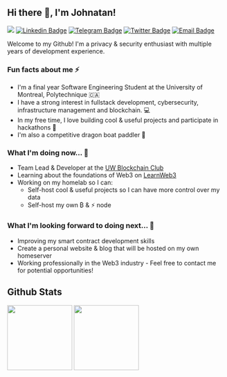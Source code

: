 ## Hi there 👋, I'm Johnatan! 

![](https://komarev.com/ghpvc/?username=johnatag&color=blue)
[![Linkedin Badge](https://img.shields.io/badge/Johnatan%20Gao-0e76a8?style=flat-square&logo=Linkedin&logoColor=white)](https://linkedin.com/in/johnatag/)
[![Telegram Badge](https://img.shields.io/badge/@t3chlore-0088cc?style=flat-square&logo=Telegram&logoColor=white)](https://t.me/t3chlore)
[![Twitter Badge](https://img.shields.io/badge/@BlockchainJg-1DA1F2?style=flat-square&logo=twitter&logoColor=white)](https://twitter.com/BlockchainJg/)
[![Email Badge](https://img.shields.io/badge/dev@johnatangao.com-0078D4?style=flat-squaree&logo=microsoft-outlook&logoColor=white)](mailto:dev@johnatangao.com)

Welcome to my Github! I'm a privacy & security enthusiast with multiple years of development experience.

### Fun facts about me ⚡
- I'm a final year Software Engineering Student at the University of Montreal, Polytechnique 🇨🇦
- I have a strong interest in fullstack development, cybersecurity, infrastructure management and blockchain. 💻
- In my free time, I love building cool & useful projects and participate in hackathons 🔨
- I'm also a competitive dragon boat paddler 🐲

### What I'm doing now... 🔎
- Team Lead & Developer at the [UW Blockchain Club](https://www.uwblockchain.ca/)
- Learning about the foundations of Web3 on [LearnWeb3](https://learnweb3.io/)
- Working on my homelab so I can:
    - Self-host cool & useful projects so I can have more control over my data
    - Self-host my own ₿ & ⚡ node

### What I'm looking forward to doing next... 🔮
- Improving my smart contract development skills
- Create a personal website & blog that will be hosted on my own homeserver
- Working professionally in the Web3 industry - Feel free to contact me for potential opportunities!

## Github Stats
<img height="150px" src="https://github-readme-stats-git-masterrstaa-rickstaa.vercel.app/api?username=johnatag&hide_border=true&show_icons=true&include_all_commits=false&count_private=true&line_height=24&text_color=ffffff&icon_color=ffffff&bg_color=0,fd1d1d,e1306c,c13584,833ab4&title_color=ffffff"/> <img height="150px" src="https://github-readme-stats-git-masterrstaa-rickstaa.vercel.app/api/top-langs/?username=johnatag&hide=html&hide_border=true&card_width=320&layout=compact&langs_count=7&text_color=ffffff&icon_color=ffffff&bg_color=0,833ab4,5851db,405de6&title_color=ffffff"/>

